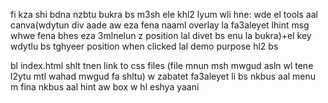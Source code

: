 
fi kza shi bdna nzbtu bukra bs m3sh ele khl2 lyum wli hne: wde el tools aal canva(wdytun div aade aw eza fena naaml overlay la fa3aleyet lhint msg whwe fena bhes eza 3mlnelun z position lal divet bs enu la bukra)+el key wdytlu bs tghyeer position when clicked lal demo purpose hl2 bs

bl index.html shlt tnen link to css files (file mnun msh mwgud asln wl tene l2ytu mtl wahad mwgud fa shltu) w zabatet fa3aleyet li bs nkbus aal menu m fina nkbus aal hint aw box w hl eshya yaani 
